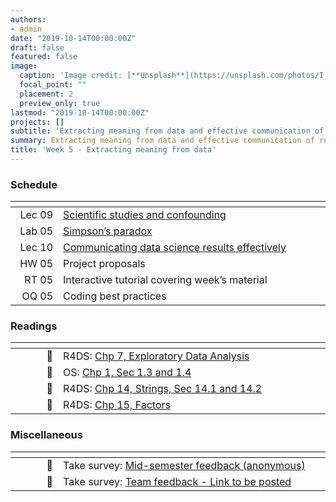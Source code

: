 ```yaml
---
authors:
- admin
date: "2019-10-14T00:00:00Z"
draft: false
featured: false
image:
  caption: 'Image credit: [**Unsplash**](https://unsplash.com/photos/I_LgQ8JZFGE)'
  focal_point: ""
  placement: 2
  preview_only: true
lastmod: "2019-10-14T00:00:00Z"
projects: []
subtitle: 'Extracting meaning from data and effective communication of results :speech_bubble:'
summary: Extracting meaning from data and effective communication of results
title: 'Week 5 - Extracting meaning from data'
---
```


### Schedule

| <div style="width:60px"></div>  | <div style="width:420px"></div> |  <div style="width:190px"></div>   |
|---:|---|---|
| Lec 09 | [Scientific studies and confounding](/slides/w5_d1-studies-confounding/w5_d1-studies-confounding.html) |
| Lab 05 | [Simpson’s paradox](/labs/lab-05/lab-05-simpsons-paradox.html)| **Due:** Fri, 18 Oct, 17:00 |
| Lec 10 | [Communicating data science results effectively](/slides/w5_d2-effective-communication/w5_d2-effective-communication.html) |
| HW 05  | Project proposals | **Due:** Wed, 23 Oct, 17:00 |
| RT 05  | Interactive tutorial covering week’s material |
| OQ 05  | Coding best practices |  **Due:** Fri, 25 Oct, 17:00 |

### Readings

| <div style="width:60px"></div>  | <div style="width:420px"></div>  |  <div style="width:190px"></div> |
|----:|---|---|
| :open_book: | R4DS: [Chp 7, Exploratory Data Analysis](https://r4ds.had.co.nz/exploratory-data-analysis.html) | **Required** |
| :open_book: | OS: [Chp 1, Sec 1.3 and 1.4](https://www.openintro.org/stat/textbook.php?stat_book=os) | **Required** |
| :open_book: | R4DS: [Chp 14, Strings, Sec 14.1 and 14.2](https://r4ds.had.co.nz/strings.html) | **Required** |
| :open_book: | R4DS: [Chp 15, Factors](https://r4ds.had.co.nz/factors.html) | **Required** |

### Miscellaneous

| <div style="width:60px"></div>  | <div style="width:420px"></div>  |  <div style="width:190px"></div> |
|----:|---|---|
| :radio_button:  | Take survey: [Mid-semester feedback (anonymous)](https://www.learn.ed.ac.uk/webapps/assessment/take/launchAssessment.jsp?course_id=_75012_1&content_id=_4369037_1&mode=cpview) | **Due:** Fri, 18 Oct, 17:00 |
| :radio_button:  | Take survey: [Team feedback - Link to be posted]() | **Due:** Fri, 18 Oct, 17:00 |

